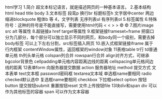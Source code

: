 html学习
    1.简介
        超文本标记语言，就是描述网页的一种基本语言。
    2.基本结构
        html head title body
    3.文本标签
        段鸾p   换行br 标题标签h 文字居中center 两边缩进blockquote 粗体b 等
    4，文字列表 
        无序列表ul
        有序列表ol
    5.标签属性
    6.特殊符号：这种的符号是不能直接写，需要使用html代码
        <   &lt;
        >   &gt;
        ©   &copy;
    7.图片image
        src alt 等属性
    8.超链接a
        href target等属性
    9.框架链接frameset+frame
        把窗口分为几部分，每个部分可以独立显示不同的网页，和body同一个级别，需要去掉body标签
        可以上下左右分割，src标签插入网页
    10.嵌入式框架链接iframe
        属于行内框架
        contentWindow属性，返回框架的window对象
    11表格table
        tr行 td普通单元格 th列头单元格 colspan列合并  rowspan行合并 
        align对齐方式，可继承 bgcolor背景色 cellpadding单元格内容距离边线的距离  cellspacing单元格间边线的距离
    12表单form 向服务器提交数据
        action 服务器地址 method 提交方式
        文本表单 text文本框 password密码框 textarea文本域
        单选框name要相同  radio  checked默认选中
        复选框name要相同 checkbox
        下拉框select option
        按钮button 提交按钮submit 重置按钮reset
        文件上传按钮file
    13块div和span 
        div 可以作为其他标签的容器
        span 可以作为文本容器
        
        
        